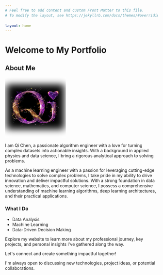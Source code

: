 ```yaml
---
# Feel free to add content and custom Front Matter to this file.
# To modify the layout, see https://jekyllrb.com/docs/themes/#overriding-theme-defaults

layout: home
---
```

# Welcome to My Portfolio

## About Me
<!-- ![Qi Chen](assets/img/IMG_2789.PNG) -->
<img src="/assets/img/IMG_2789.PNG" width="200"/>


I am Qi Chen, a passionate algorithm engineer with a love for turning complex datasets into actionable insights. With a background in applied physics and data science, I bring a rigorous analytical approach to solving problems.

As a machine learning engineer with a passion for leveraging cutting-edge technologies to solve complex problems, I take pride in my ability to drive innovation and deliver impactful solutions. With a strong foundation in data science, mathematics, and computer science, I possess a comprehensive understanding of machine learning algorithms, deep learning architectures, and their practical applications.

### What I Do
- Data Analysis
- Machine Learning
- Data-Driven Decision Making


Explore my website to learn more about my professional journey, key projects, and personal insights I've gathered along the way. 


Let's connect and create something impactful together!

I'm always open to discussing new technologies, project ideas, or potential collaborations. 
 
